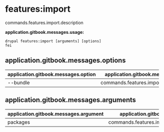 # features:import
commands.features.import.description

**application.gitbook.messages.usage:**
```
drupal features:import [arguments] [options]
fei
```

## application.gitbook.messages.options
application.gitbook.messages.option | application.gitbook.messages.details
-------|-------------
--bundle | commands.features.import.options.bundle

## application.gitbook.messages.arguments
application.gitbook.messages.argument | application.gitbook.messages.details
---------|-------------
packages | commands.features.import.arguments.packages
